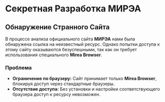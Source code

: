 # Секретная Разработка МИРЭА

## Обнаружение Странного Сайта

В процессе анализа официального сайта **МИРЭА** нами была обнаружена ссылка на неизвестный ресурс. Однако попытки доступа к этому сайту оказываются безуспешными, так как он требует использования специального **Mirea Browser**.

### Проблема

- **Ограничение по браузеру:** Сайт принимает только **Mirea Browser**, блокируя доступ через стандартные браузеры.
- **Отсутствие доступа:** Без установки и настройки соответствующего браузера доступ к ресурсу невозможен.
